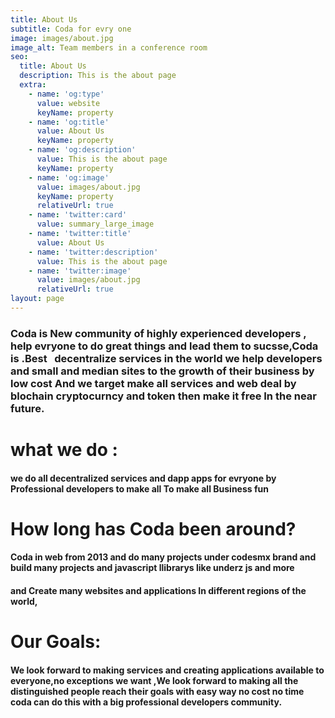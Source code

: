 ```yaml
---
title: About Us
subtitle: Coda for evry one
image: images/about.jpg
image_alt: Team members in a conference room
seo:
  title: About Us
  description: This is the about page
  extra:
    - name: 'og:type'
      value: website
      keyName: property
    - name: 'og:title'
      value: About Us
      keyName: property
    - name: 'og:description'
      value: This is the about page
      keyName: property
    - name: 'og:image'
      value: images/about.jpg
      keyName: property
      relativeUrl: true
    - name: 'twitter:card'
      value: summary_large_image
    - name: 'twitter:title'
      value: About Us
    - name: 'twitter:description'
      value: This is the about page
    - name: 'twitter:image'
      value: images/about.jpg
      relativeUrl: true
layout: page
---
```

### Coda is New community of highly experienced developers , help evryone to do great things and lead them to sucsse,Coda is .Best   decentralize  services in the world we help developers and small and median sites to the growth of their business by low cost  And we target make all services and web deal by blochain cryptocurncy and token then make it  free In the near future.

# what we do :

#### we do all decentralized services and dapp apps for evryone by Professional developers to make all To make all Business fun

# How long has Coda been around?

#### Coda in web from 2013 and do many projects under codesmx brand  and build many projects and javascript llibrarys like underz js and more

#### and Create many websites and applications  In different regions of the world,

# Our Goals:

#### We look forward to making services and creating applications available to everyone,no exceptions we want ,We look forward to making all the distinguished people reach their goals with easy way no cost no time coda can do this with a big  professional developers community.
